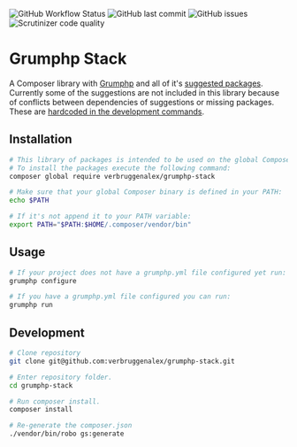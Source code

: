 ![GitHub Workflow Status](https://img.shields.io/github/workflow/status/verbruggenalex/grumphp-stack/test-library?label=Build&logo=github)
![GitHub last commit](https://img.shields.io/github/last-commit/verbruggenalex/grumphp-stack?label=Last%20commit&logo=github)
![GitHub issues](https://img.shields.io/github/issues/verbruggenalex/grumphp-stack?label=issues&logo=github)
![Scrutinizer code quality](https://img.shields.io/scrutinizer/quality/g/verbruggenalex/grumphp-stack?label=Code%20quality&logo=scrutinizer)

# Grumphp Stack

A Composer library with [Grumphp](https://github.com/phpro/grumphp#grumphp) and
all of it's [suggested packages](https://github.com/phpro/grumphp/blob/master/composer.json#L49).
Currently some of the suggestions are not included in this library because of
conflicts between dependencies of suggestions or missing packages. These are
[hardcoded in the development commands](./src/Robo/Plugin/Commands/GrumphpStackCommands.php#L45).

## Installation

```bash
# This library of packages is intended to be used on the global Composer level.
# To install the packages execute the following command:
composer global require verbruggenalex/grumphp-stack

# Make sure that your global Composer binary is defined in your PATH:
echo $PATH

# If it's not append it to your PATH variable:
export PATH="$PATH:$HOME/.composer/vendor/bin"
```

## Usage

```bash
# If your project does not have a grumphp.yml file configured yet run:
grumphp configure

# If you have a grumphp.yml file configured you can run:
grumphp run
```

## Development

```bash
# Clone repository
git clone git@github.com:verbruggenalex/grumphp-stack.git

# Enter repository folder.
cd grumphp-stack

# Run composer install.
composer install

# Re-generate the composer.json
./vendor/bin/robo gs:generate
```

